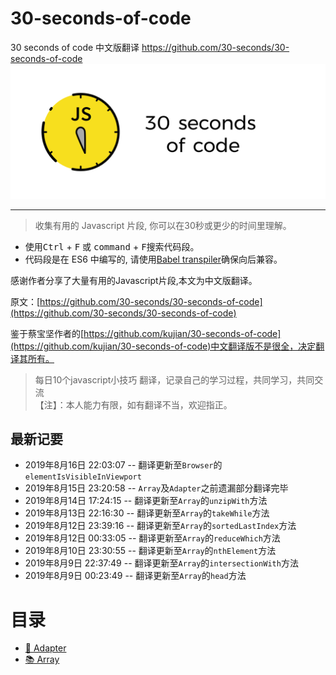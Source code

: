 # 30-seconds-of-code
30 seconds of code 中文版翻译     https://github.com/30-seconds/30-seconds-of-code
![Logo](img/logo.png)

---
> 收集有用的 Javascript 片段, 你可以在30秒或更少的时间里理解。

- 使用<kbd>Ctrl</kbd> + <kbd>F</kbd> 或 <kbd>command</kbd> + <kbd>F</kbd>搜索代码段。
- 代码段是在 ES6 中编写的, 请使用[Babel transpiler](https://babeljs.io/)确保向后兼容。

感谢作者分享了大量有用的Javascript片段,本文为中文版翻译。

原文：[https://github.com/30-seconds/30-seconds-of-code](https://github.com/30-seconds/30-seconds-of-code)

鉴于蔡宝坚作者的[https://github.com/kujian/30-seconds-of-code](https://github.com/kujian/30-seconds-of-code)中文翻译版不是很全，决定翻译其所有。

> 每日10个javascript小技巧 翻译，记录自己的学习过程，共同学习，共同交流 <br>
>【注】：本人能力有限，如有翻译不当，欢迎指正。

## 最新记要

- 2019年8月16日 22:03:07 -- 翻译更新至`Browser`的`elementIsVisibleInViewport`
- 2019年8月15日 23:20:58 -- `Array`及`Adapter`之前遗漏部分翻译完毕
- 2019年8月14日 17:24:15 -- 翻译更新至`Array`的`unzipWith`方法 
- 2019年8月13日 22:16:30 -- 翻译更新至`Array`的`takeWhile`方法 
- 2019年8月12日 23:39:16 -- 翻译更新至`Array`的`sortedLastIndex`方法  
- 2019年8月12日 00:33:05 -- 翻译更新至`Array`的`reduceWhich`方法  
- 2019年8月10日 23:30:55 -- 翻译更新至`Array`的`nthElement`方法  
- 2019年8月9日 22:37:49 -- 翻译更新至`Array`的`intersectionWith`方法 
- 2019年8月9日 00:23:49 -- 翻译更新至`Array`的`head`方法

# 目录

- [🔌 Adapter](/lib/Adapter.md)
- [📚 Array](/lib/Array.md)




